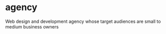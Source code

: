 # agency
Web design and development agency whose target audiences are small to medium business owners
